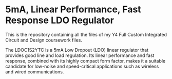 # 5mA, Linear Performance, Fast Response LDO Regulator

This is the repository containing all the files of my Y4 Full Custom Integrated Circuit and Design coursework files.

The LDOC1S2YTC is a 5mA Low Dropout (LDO) linear regulator 
that provides good line and load regulation. Its linear performance 
and fast response, combined with its highly compact form factor, 
makes it a suitable candidate for low-noise and speed-critical 
applications such as wireless and wired communications. 



